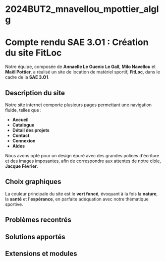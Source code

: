 # 2024BUT2_mnavellou_mpottier_alglg
# Compte rendu SAE 3.O1 : Création du site FitLoc

Notre équipe, composée de **Annaelle Le Guenic Le Gall**, **Milo Navellou** et **Maël Pottier**, a réalisé un site de location de matériel sportif, **FitLoc**, dans le cadre de la **SAE 3.O1**.

## Description du site

Notre site internet comporte plusieurs pages permettant une navigation fluide, telles que :
- **Accueil**
- **Catalogue**
- **Détail des projets**
- **Contact**
- **Connexion**
- **Aides**

Nous avons opté pour un design épuré avec des grandes polices d'écriture et des images imposantes, afin de correspondre aux attentes de notre cible, **Jacque Février**.

## Choix graphiques

La couleur principale du site est le **vert foncé**, évoquant à la fois la **nature**, la **santé** et l'**espérance**, en parfaite adéquation avec notre thématique sportive.

## Problèmes recontrés 



## Solutions apportés


##  Extensions et modules
